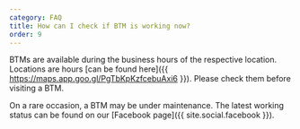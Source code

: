 ```yaml
---
category: FAQ
title: How can I check if BTM is working now?
order: 9
---
```


BTMs are available during the business hours of the respective location. Locations are hours [can be found here]({{ https://maps.app.goo.gl/PgTbKpKzfcebuAxi6 }}). Please check them before visiting a BTM. 

On a rare occasion, a BTM may be under maintenance. The latest working status can be found on our 
[Facebook page]({{ site.social.facebook }}).
